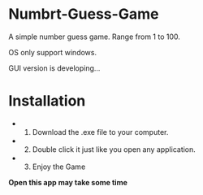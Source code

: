 # Numbrt-Guess-Game
A simple number guess game.
Range from 1 to 100.

OS only support windows.

GUI version is developing...

# Installation
- 1. Download the .exe file to your computer.
- 2. Double click it just like you open any application.
- 3. Enjoy the Game  

**Open this app may take some time**
